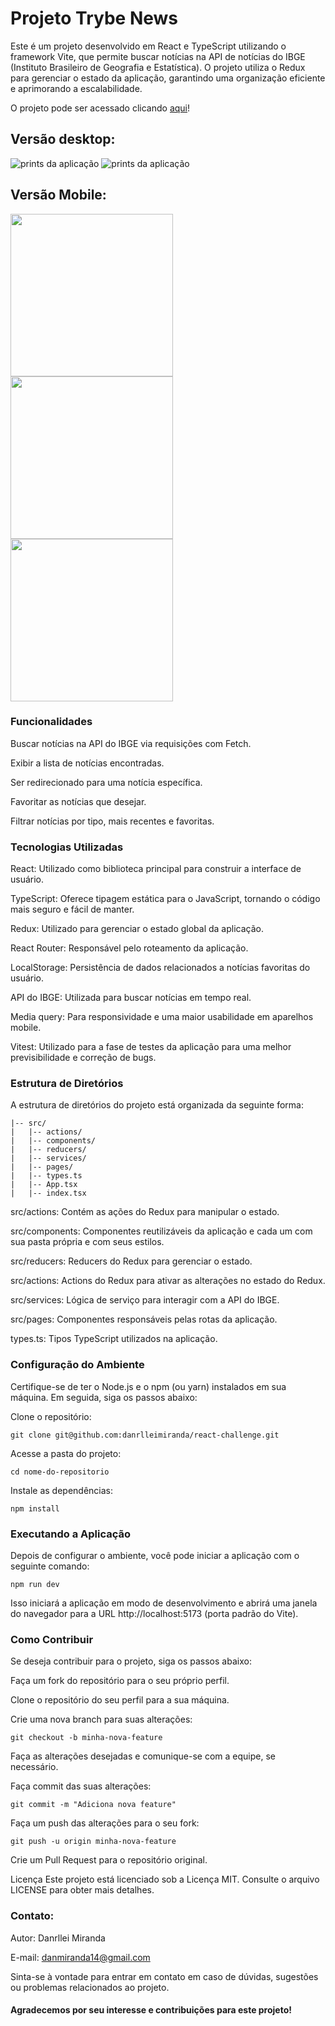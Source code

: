 # Projeto Trybe News 

Este é um projeto desenvolvido em React e TypeScript utilizando o framework Vite, que permite buscar notícias na API de notícias do IBGE (Instituto Brasileiro de Geografia e Estatística). O projeto utiliza o Redux para gerenciar o estado da aplicação, garantindo uma organização eficiente e aprimorando a escalabilidade.

O projeto pode ser acessado clicando <a href="https://danrlleimiranda.github.io/react-challenge/" target="blank">aqui</a>!


## Versão desktop:

![prints da aplicação](./src/assets/heroPrint.png)
![prints da aplicação](./src/assets/newsPrint.png)


## Versão Mobile:

<div>
  <img width="260px" src="./src/assets/heroNewsMobile.png"/>
  <img width="260px" src="./src/assets/newsMobile.png"/> 
  <img  width="260px" src="./src/assets/favoritesMobile.png"/>
</div>

### Funcionalidades
Buscar notícias na API do IBGE via requisições com Fetch.

Exibir a lista de notícias encontradas.

Ser redirecionado para uma notícia específica.

Favoritar as notícias que desejar.

Filtrar notícias por tipo, mais recentes e favoritas.

### Tecnologias Utilizadas
React: Utilizado como biblioteca principal para construir a interface de usuário.

TypeScript: Oferece tipagem estática para o JavaScript, tornando o código mais seguro e fácil de manter.

Redux: Utilizado para gerenciar o estado global da aplicação.

React Router: Responsável pelo roteamento da aplicação.

LocalStorage: Persistência de dados relacionados a notícias favoritas do usuário.

API do IBGE: Utilizada para buscar notícias em tempo real.

Media query: Para responsividade e uma maior usabilidade em aparelhos mobile.

Vitest: Utilizado para a fase de testes da aplicação para uma melhor previsibilidade e correção de bugs.


### Estrutura de Diretórios
A estrutura de diretórios do projeto está organizada da seguinte forma:

```
|-- src/
|   |-- actions/
|   |-- components/
|   |-- reducers/
|   |-- services/
|   |-- pages/
|   |-- types.ts
|   |-- App.tsx
|   |-- index.tsx
```
src/actions: Contém as ações do Redux para manipular o estado.

src/components: Componentes reutilizáveis da aplicação e cada um com sua pasta própria e com seus estilos.

src/reducers: Reducers do Redux para gerenciar o estado.

src/actions: Actions do Redux para ativar as alterações no estado do Redux.

src/services: Lógica de serviço para interagir com a API do IBGE.

src/pages: Componentes responsáveis pelas rotas da aplicação.

types.ts: Tipos TypeScript utilizados na aplicação.

### Configuração do Ambiente

Certifique-se de ter o Node.js e o npm (ou yarn) instalados em sua máquina. Em seguida, siga os passos abaixo:

Clone o repositório:

```
git clone git@github.com:danrlleimiranda/react-challenge.git
```
Acesse a pasta do projeto:

```
cd nome-do-repositorio
```
Instale as dependências:

```
npm install
```
### Executando a Aplicação
Depois de configurar o ambiente, você pode iniciar a aplicação com o seguinte comando:


```
npm run dev
```
Isso iniciará a aplicação em modo de desenvolvimento e abrirá uma janela do navegador para a URL http://localhost:5173 (porta padrão do Vite).

### Como Contribuir
Se deseja contribuir para o projeto, siga os passos abaixo:

Faça um fork do repositório para o seu próprio perfil.

Clone o repositório do seu perfil para a sua máquina.

Crie uma nova branch para suas alterações:

```
git checkout -b minha-nova-feature
```
Faça as alterações desejadas e comunique-se com a equipe, se necessário.

Faça commit das suas alterações:

```
git commit -m "Adiciona nova feature"
```
Faça um push das alterações para o seu fork:

```
git push -u origin minha-nova-feature
```
Crie um Pull Request para o repositório original.

Licença
Este projeto está licenciado sob a Licença MIT. Consulte o arquivo LICENSE para obter mais detalhes.

### Contato:

Autor: Danrllei Miranda

E-mail: danmiranda14@gmail.com

Sinta-se à vontade para entrar em contato em caso de dúvidas, sugestões ou problemas relacionados ao projeto.


#### Agradecemos por seu interesse e contribuições para este projeto!
